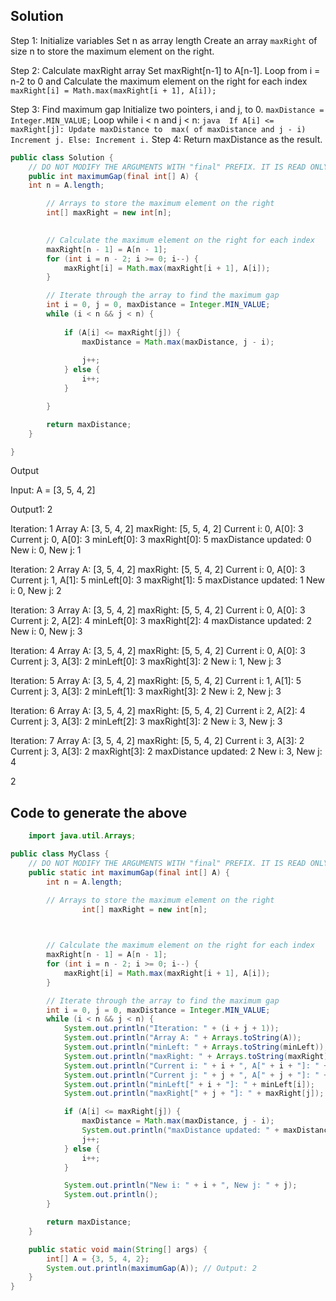 ## Solution


Step 1: Initialize variables
    Set n as array length
    Create an array `maxRight` of size n to store the maximum element on the right.
    

Step 2: Calculate maxRight array
    Set maxRight[n-1] to A[n-1].
    Loop from i = n-2 to 0 and Calculate the maximum element on the right for each index
        `maxRight[i] = Math.max(maxRight[i + 1], A[i]);`

Step 3: Find maximum gap
    Initialize two pointers, i and j, to 0. `maxDistance = Integer.MIN_VALUE;`
    Loop while i < n and j < n:
        ``` java 
        If A[i] <= maxRight[j]:
            Update maxDistance to  max( of maxDistance and j - i)
            Increment j.
        Else:
            Increment i.
    ```
Step 4: Return maxDistance as the result.


``` java
public class Solution {
    // DO NOT MODIFY THE ARGUMENTS WITH "final" PREFIX. IT IS READ ONLY
    public int maximumGap(final int[] A) {
    int n = A.length;

        // Arrays to store the maximum element on the right
        int[] maxRight = new int[n];

        
        // Calculate the maximum element on the right for each index
        maxRight[n - 1] = A[n - 1];
        for (int i = n - 2; i >= 0; i--) {
            maxRight[i] = Math.max(maxRight[i + 1], A[i]);
        }

        // Iterate through the array to find the maximum gap
        int i = 0, j = 0, maxDistance = Integer.MIN_VALUE;
        while (i < n && j < n) {
            
            if (A[i] <= maxRight[j]) {
                maxDistance = Math.max(maxDistance, j - i);
                
                j++;
            } else {
                i++;
            }

        }

        return maxDistance;
    }

}

```

Output 

Input:  A = [3, 5, 4, 2]

Output1:  2



Iteration: 1
Array A: [3, 5, 4, 2]
maxRight: [5, 5, 4, 2]
Current i: 0, A[0]: 3
Current j: 0, A[0]: 3
minLeft[0]: 3
maxRight[0]: 5
maxDistance updated: 0
New i: 0, New j: 1

Iteration: 2
Array A: [3, 5, 4, 2]
maxRight: [5, 5, 4, 2]
Current i: 0, A[0]: 3
Current j: 1, A[1]: 5
minLeft[0]: 3
maxRight[1]: 5
maxDistance updated: 1
New i: 0, New j: 2

Iteration: 3
Array A: [3, 5, 4, 2]
maxRight: [5, 5, 4, 2]
Current i: 0, A[0]: 3
Current j: 2, A[2]: 4
minLeft[0]: 3
maxRight[2]: 4
maxDistance updated: 2
New i: 0, New j: 3

Iteration: 4
Array A: [3, 5, 4, 2]
maxRight: [5, 5, 4, 2]
Current i: 0, A[0]: 3
Current j: 3, A[3]: 2
minLeft[0]: 3
maxRight[3]: 2
New i: 1, New j: 3

Iteration: 5
Array A: [3, 5, 4, 2]
maxRight: [5, 5, 4, 2]
Current i: 1, A[1]: 5
Current j: 3, A[3]: 2
minLeft[1]: 3
maxRight[3]: 2
New i: 2, New j: 3

Iteration: 6
Array A: [3, 5, 4, 2]
maxRight: [5, 5, 4, 2]
Current i: 2, A[2]: 4
Current j: 3, A[3]: 2
minLeft[2]: 3
maxRight[3]: 2
New i: 3, New j: 3

Iteration: 7
Array A: [3, 5, 4, 2]
maxRight: [5, 5, 4, 2]
Current i: 3, A[3]: 2
Current j: 3, A[3]: 2
maxRight[3]: 2
maxDistance updated: 2
New i: 3, New j: 4

2





## Code to generate the above 

``` java
    import java.util.Arrays;

public class MyClass {
    // DO NOT MODIFY THE ARGUMENTS WITH "final" PREFIX. IT IS READ ONLY
    public static int maximumGap(final int[] A) {
        int n = A.length;

        // Arrays to store the maximum element on the right
                int[] maxRight = new int[n];

        

        // Calculate the maximum element on the right for each index
        maxRight[n - 1] = A[n - 1];
        for (int i = n - 2; i >= 0; i--) {
            maxRight[i] = Math.max(maxRight[i + 1], A[i]);
        }

        // Iterate through the array to find the maximum gap
        int i = 0, j = 0, maxDistance = Integer.MIN_VALUE;
        while (i < n && j < n) {
            System.out.println("Iteration: " + (i + j + 1));
            System.out.println("Array A: " + Arrays.toString(A));
            System.out.println("minLeft: " + Arrays.toString(minLeft));
            System.out.println("maxRight: " + Arrays.toString(maxRight));
            System.out.println("Current i: " + i + ", A[" + i + "]: " + A[i]);
            System.out.println("Current j: " + j + ", A[" + j + "]: " + A[j]);
            System.out.println("minLeft[" + i + "]: " + minLeft[i]);
            System.out.println("maxRight[" + j + "]: " + maxRight[j]);

            if (A[i] <= maxRight[j]) {
                maxDistance = Math.max(maxDistance, j - i);
                System.out.println("maxDistance updated: " + maxDistance);
                j++;
            } else {
                i++;
            }

            System.out.println("New i: " + i + ", New j: " + j);
            System.out.println();
        }

        return maxDistance;
    }

    public static void main(String[] args) {
        int[] A = {3, 5, 4, 2};
        System.out.println(maximumGap(A)); // Output: 2
    }
}

```
